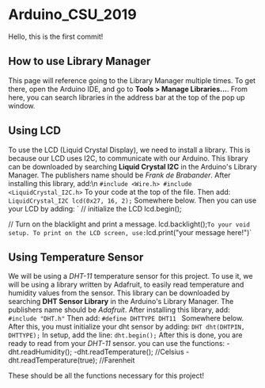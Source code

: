 # Arduino_CSU_2019

Hello, this is the first commit!

## How to use Library Manager
This page will reference going to the Library Manager multiple times. To get there, open the Arduino IDE, and go to **Tools > Manage Libraries...**. From here, you can search libraries in the address bar at the top of the pop up window.

## Using LCD
To use the LCD (Liquid Crystal Display), we need to install a library. This is because our LCD uses I2C, to communicate with our Arduino. This library can be downloaded by searching **Liquid Crystal I2C** in the Arduino's Library Manager. The publishers name should be *Frank de Brabander*. After installing this library, add:\n
`#include <Wire.h> #include <LiquidCrystal_I2C.h>`
To your code at the top of the file. Then add:
`LiquidCrystal_I2C lcd(0x27, 16, 2);`
Somewhere below. Then you can use your LCD by adding:
`  // initialize the LCD
  lcd.begin();

  // Turn on the blacklight and print a message.
  lcd.backlight();`
  To your void setup. To print on the LCD screen, use:
  `lcd.print("your message here!")`

## Using Temperature Sensor
We will be using a *DHT-11* temperature sensor for this project. To use it, we will be using a library written by Adafruit, to easily read temperature and humidity values from the sensor. This library can be downloaded by searching **DHT Sensor Library** in the Arduino's Library Manager. The publishers name should be *Adafruit*. After installing this library, add:
`#include "DHT.h"`
Then add:
`#define DHTTYPE DHT11 `
Somewhere below. After this, you must initialize your dht sensor by adding:
`DHT dht(DHTPIN, DHTTYPE);`
In setup, add the line:
`dht.begin();`
After this is done, you are ready to read from your *DHT-11* sensor. you can use the functions:
-dht.readHumidity();
-dht.readTemperature(); //Celsius
-dht.readTemperature(true); //Farenheit

These should be all the functions necessary for this project!
